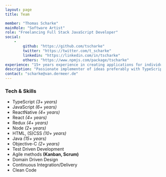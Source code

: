 ```yaml
---
layout: page
title: Team

member: "Thomas Scharke"
mainRole: "Software Artist"
role: "Freelancing Full Stack JavaScript Developer"
social:
    -
        github: "https://github.com/tscharke"
        twitter: "https://twitter.com/t_scharke"
        linkedin: "https://linkedin.com/in/tscharke"
        others: "https://www.npmjs.com/package/tscharke"
experience: "15+ years experience in creating applications for individuals, startups and large corporations."
description: "Passionate implementer of ideas preferably with TypeScript, JavaScript, ReactNative and React"
contact: "scharke@van.dermeer.de"
---
```

### Tech & Skills
* TypeScript *(3+ years)*
* JavaScript *(6+ years)*
* ReactNative *(4+ years)*
* React *(4+ years)*
* Redux *(4+ years)*
* Node *(2+ years)*
* HTML, (S)CSS *(10+ years)*
* Java *(15+ years)*
* Objective-C *(2+ years)*
* Test Driven Development
* Agile methods **(Kanban, Scrum)**
* Domain Driven Design
* Continuous Integration/Delivery
* Clean Code
